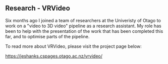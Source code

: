 ## Research - VRVideo

Six months ago I joined a team of researchers at the Univeristy of Otago to work on a "video to 3D video" pipeline as a research assistant. My role has been to help with the presentation of the work that has been completed this far, and to optimise parts of the pipeline.

To read more about VRVideo, please visit the project page below:

<a href = "https://jeshanks.cspages.otago.ac.nz/vrvideo/">
https://jeshanks.cspages.otago.ac.nz/vrvideo/</a>